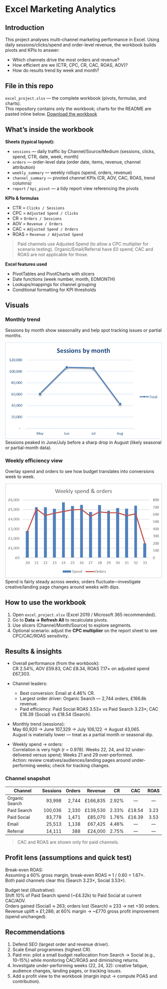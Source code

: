 # Excel Marketing Analytics

## Introduction
This project analyses multi-channel marketing performance in Excel. Using daily sessions/clicks/spend and order-level revenue, the workbook builds pivots and KPIs to answer:
- Which channels drive the most orders and revenue?
- How efficient are we (CTR, CPC, CR, CAC, ROAS, AOV)?
- How do results trend by week and month?

## File in this repo
`excel_project.xlsx` — the complete workbook (pivots, formulas, and charts).  
This repository contains only the workbook; charts for the README are pasted inline below.
[Download the workbook](excel_project.xlsx)

## What’s inside the workbook
**Sheets (typical layout):**
- `sessions` — daily traffic by Channel/Source/Medium (sessions, clicks, spend, CTR, date, week, month)
- `orders` — order-level data (order date, items, revenue, channel attribution)
- `weekly_summary` — weekly rollups (spend, orders, revenue)
- `channel_summary` — pivoted channel KPIs (CR, AOV, CAC, ROAS, trend columns)
- `report` / `kpi_pivot` — a tidy report view referencing the pivots

**KPIs & formulas**
- CTR = `Clicks / Sessions`  
- CPC = `Adjusted Spend / Clicks`  
- CR  = `Orders / Sessions`  
- AOV = `Revenue / Orders`  
- CAC = `Adjusted Spend / Orders`  
- ROAS = `Revenue / Adjusted Spend`

> Paid channels use Adjusted Spend (to allow a CPC multiplier for scenario testing). Organic/Email/Referral have £0 spend; CAC and ROAS are not applicable for those.

**Excel features used**
- PivotTables and PivotCharts with slicers  
- Date functions (week number, month, EOMONTH)  
- Lookups/mappings for channel grouping  
- Conditional formatting for KPI thresholds

## Visuals

### Monthly trend
Sessions by month show seasonality and help spot tracking issues or partial months.

![Sessions by month](assets/sessions_by_month.png)  
Sessions peaked in June/July before a sharp drop in August (likely seasonal or partial-month data).

### Weekly efficiency view
Overlay spend and orders to see how budget translates into conversions week to week.

![Weekly spend & orders](assets/weekly_spend_orders.png)  
Spend is fairly steady across weeks; orders fluctuate—investigate creative/landing page changes around weeks with dips.

## How to use the workbook
1. Open `excel_project.xlsx` (Excel 2019 / Microsoft 365 recommended).  
2. Go to **Data → Refresh All** to recalculate pivots.  
3. Use slicers (Channel/Month/Source) to explore segments.  
4. Optional scenario: adjust the **CPC multiplier** on the report sheet to see CPC/CAC/ROAS sensitivity.

## Results & insights

- Overall performance (from the workbook):  
  CR 2.54%, AOV £59.83, CAC £8.34, ROAS 7.17× on adjusted spend £67,303.

- Channel leaders:  
  - Best conversion: Email at 4.46% CR.  
  - Largest order driver: Organic Search — 2,744 orders, £166.8k revenue.  
  - Paid efficiency: Paid Social ROAS 3.53× vs Paid Search 3.23×; CAC £16.39 (Social) vs £18.54 (Search).

- Monthly trend (sessions):  
  May 60,920 → June 107,329 → July 106,122 → August 43,065.  
  August is materially lower — treat as a partial month or seasonal dip.

- Weekly spend → orders:  
  Correlation is very high (r = 0.978). Weeks 22, 24, and 32 under-delivered versus spend; Weeks 21 and 29 over-performed.  
  Action: review creatives/audiences/landing pages around under-performing weeks; check for tracking changes.

### Channel snapshot
| Channel         | Sessions | Orders | Revenue  | CR    | CAC   | ROAS |
|-----------------|---------:|-------:|---------:|:-----:|:-----:|:----:|
| Organic Search  | 93,998   | 2,744  | £166,835 | 2.92% |  —    |  —   |
| Paid Search     | 100,036  | 2,330  | £139,530 | 2.33% | £18.54| 3.23 |
| Paid Social     | 83,778   | 1,471  | £85,070  | 1.76% | £16.39| 3.53 |
| Email           | 25,513   | 1,138  | £67,425  | 4.46% |  —    |  —   |
| Referral        | 14,111   |   388  | £24,000  | 2.75% |  —    |  —   |

> CAC and ROAS are shown only for paid channels.

## Profit lens (assumptions and quick test)

Break-even ROAS:  
Assuming a 60% gross margin, break-even ROAS ≈ 1 / 0.60 = 1.67×.  
Both paid channels clear this (Search 3.23×, Social 3.53×).

Budget test (illustrative):  
Shift 10% of Paid Search spend (~£4.32k) to Paid Social at current CAC/AOV.  
Orders gained (Social) ≈ 263; orders lost (Search) ≈ 233 → net +30 orders.  
Revenue uplift ≈ £1,286; at 60% margin → ~£770 gross profit improvement (spend unchanged).

## Recommendations
1. Defend SEO (largest order and revenue driver).  
2. Scale Email programmes (highest CR).  
3. Paid mix: pilot a small budget reallocation from Search → Social (e.g., 10–15%) while monitoring CAC/ROAS and diminishing returns.  
4. Investigate under-performing weeks (22, 24, 32): creative fatigue, audience changes, landing pages, or tracking issues.  
5. Add a profit view to the workbook (margin input → compute POAS and contribution).
